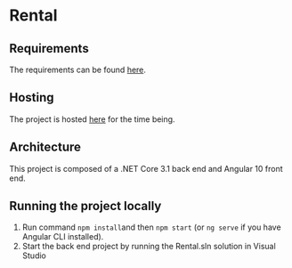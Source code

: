 # Rental

## Requirements

The requirements can be found [here](https://docs.google.com/document/d/1Xcvgj6U8pY7OaDbBYju1Uw4wGTWmf8P-6R3nWqw18ZQ).

## Hosting

The project is hosted [here](http://135.181.150.76:4200/) for the time being.

## Architecture

This project is composed of a .NET Core 3.1 back end and Angular 10 front end.

## Running the project locally

1. Run command `npm install`and then `npm start` (or `ng serve` if you have Angular CLI installed).
2. Start the back end project by running the Rental.sln solution in Visual Studio
